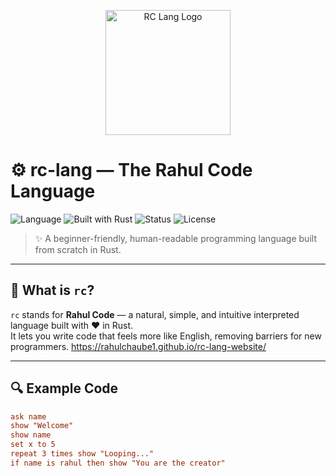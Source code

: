 <p align="center">
  <img src="assets/rc-lang-logo.png" width="200" alt="RC Lang Logo">
</p>

# ⚙️ rc-lang — The Rahul Code Language

![Language](https://img.shields.io/badge/language-rc-blueviolet)
![Built with Rust](https://img.shields.io/badge/Built%20with-Rust-orange?logo=rust)
![Status](https://img.shields.io/badge/status-Alpha-yellow)
![License](https://img.shields.io/github/license/yourname/rc-lang)

> ✨ A beginner-friendly, human-readable programming language built from scratch in Rust.

---

## 🚀 What is `rc`?

`rc` stands for **Rahul Code** — a natural, simple, and intuitive interpreted language built with ❤️ in Rust.  
It lets you write code that feels more like English, removing barriers for new programmers.
https://rahulchaube1.github.io/rc-lang-website/

---

## 🔍 Example Code

```rc
ask name
show "Welcome"
show name
set x to 5
repeat 3 times show "Looping..."
if name is rahul then show "You are the creator"
